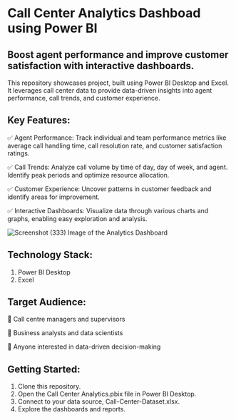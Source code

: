 # **Call Center Analytics Dashboad using Power BI**
## **Boost agent performance and improve customer satisfaction with interactive dashboards.**

This repository showcases project, built using Power BI Desktop and Excel. It leverages call center data to provide data-driven insights into agent performance, call trends, and customer experience.

## **Key Features:**
✅ Agent Performance: Track individual and team performance metrics like average call handling time, call resolution rate, and customer satisfaction ratings.

✅ Call Trends: Analyze call volume by time of day, day of week, and agent. Identify peak periods and optimize resource allocation.

✅ Customer Experience: Uncover patterns in customer feedback and identify areas for improvement.

✅ Interactive Dashboards: Visualize data through various charts and graphs, enabling easy exploration and analysis.

![Screenshot (333)](https://github.com/user-attachments/assets/c1603b4c-8440-463b-b225-f3ce7480ccb0)
Image of the Analytics Dashboard


## **Technology Stack:**
1. Power BI Desktop
2. Excel

## **Target Audience:**
🔶 Call centre managers and supervisors

🔶 Business analysts and data scientists

🔶 Anyone interested in data-driven decision-making

## **Getting Started:**
1. Clone this repository.
2. Open the Call Center Analytics.pbix file in Power BI Desktop.
3. Connect to your data source, Call-Center-Dataset.xlsx.
4. Explore the dashboards and reports.
